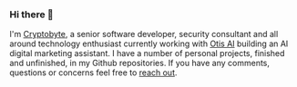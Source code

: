 ### Hi there 👋
I'm [Cryptobyte](https://cryptobyte.dev), a senior software developer, security consultant and all around technology enthusiast currently working with [Otis AI](https://meetotis.com) building an AI digital marketing assistant. I have a number of personal projects, finished and unfinished, in my Github repositories. If you have any comments, questions or concerns feel free to [reach out](mailto:me@cryptobyte.dev).

